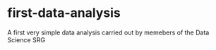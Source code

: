 # first-data-analysis
A first very simple data analysis carried out by memebers of the Data Science SRG
